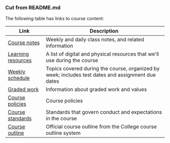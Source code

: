 
### Cut from README.md

The following table has links to course content:

| Link | Description |
| ---- | ----------- |
| [Course notes](/bti425/notes/) | Weekly and daily class notes, and related information |
| [Learning resources](/bti425/resources) | A list of digital and physical resources that we'll use during the course |
| [Weekly schedule](/bti425/weekly-schedule) | Topics covered during the course, organized by week; includes test dates and assignment due dates |
| [Graded work](/bti425/graded-work) | Information about graded work and values |
| [Course policies](/bti425/policies) | Course policies |
| [Course standards](/bti425/standards) | Standards that govern conduct and expectations in the course |
| [Course outline](https://ict.senecacollege.ca/course/bti425) | Official course outline from the College course outline system |

